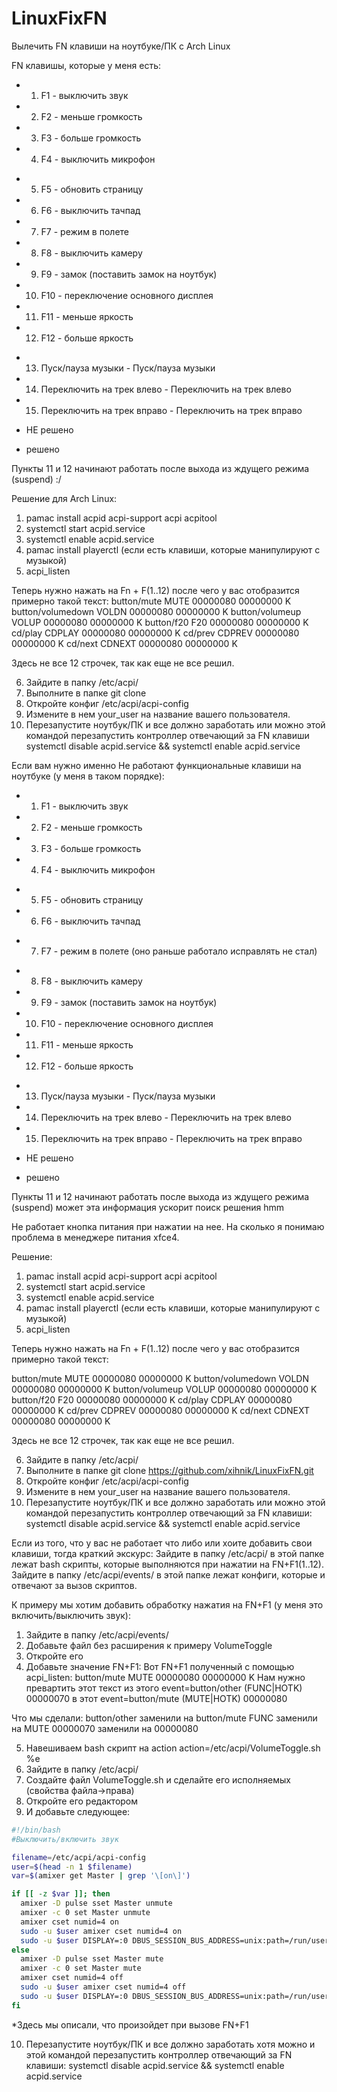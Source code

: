 # LinuxFixFN
Вылечить FN клавиши на ноутбуке/ПК с Arch Linux

FN клавишы, которые у меня есть:
+ 1. F1 - выключить звук
+ 2. F2 - меньше громкость
+ 3. F3 - больше громкость
+ 4. F4 - выключить микрофон
- 5. F5 - обновить страницу
- 6. F6 - выключить тачпад
- 7. F7 - режим в полете
- 8. F8 - выключить камеру
- 9. F9 - замок (поставить замок на ноутбук)
- 10. F10 - переключение основного дисплея
- 11. F11 - меньше яркость
- 12. F12 - больше яркость
+ 13. Пуск/пауза музыки - Пуск/пауза музыки
+ 14. Переключить на трек влево - Переключить на трек влево 
+ 15. Переключить на трек вправо - Переключить на трек вправо 

- НЕ решено
+ решено

Пункты 11 и 12 начинают работать после выхода из ждущего режима (suspend) :/

Решение для Arch Linux:
1. pamac install acpid acpi-support acpi acpitool
2. systemctl start acpid.service
3. systemctl enable acpid.service
4. pamac install playerctl (если есть клавиши, которые манипулируют с музыкой)
5. acpi_listen

Теперь нужно нажать на Fn + F(1..12) после чего у вас отобразится примерно такой текст:
button/mute MUTE 00000080 00000000 K
button/volumedown VOLDN 00000080 00000000 K
button/volumeup VOLUP 00000080 00000000 K
button/f20 F20 00000080 00000000 K
cd/play CDPLAY 00000080 00000000 K
cd/prev CDPREV 00000080 00000000 K
cd/next CDNEXT 00000080 00000000 K

Здесь не все 12 строчек, так как еще не все решил.

6. Зайдите в папку  /etc/acpi/
7. Выполните в папке git clone 
8. Откройте конфиг /etc/acpi/acpi-config
9. Измените в нем your_user на название вашего пользователя.
10. Перезапустите ноутбук/ПК и все должно заработать или можно этой командой перезапустить контроллер отвечающий за FN клавиши systemctl disable acpid.service && systemctl enable acpid.service



Если вам нужно именно Не работают функциональные клавиши на ноутбуке (у меня в таком порядке):
+ 1. F1 - выключить звук
+ 2. F2 - меньше громкость
+ 3. F3 - больше громкость
+ 4. F4 - выключить микрофон
- 5. F5 - обновить страницу
- 6. F6 - выключить тачпад
+ 7. F7 - режим в полете (оно раньше работало исправлять не стал)
- 8. F8 - выключить камеру
- 9. F9 - замок (поставить замок на ноутбук)
- 10. F10 - переключение основного дисплея
- 11. F11 - меньше яркость
- 12. F12 - больше яркость
+ 13. Пуск/пауза музыки - Пуск/пауза музыки
+ 14. Переключить на трек влево - Переключить на трек влево
+ 15. Переключить на трек вправо - Переключить на трек вправо

- НЕ решено
+ решено

Пункты 11 и 12 начинают работать после выхода из ждущего режима (suspend) может эта информация ускорит поиск решения hmm

Не работает кнопка питания при нажатии на нее. На сколько я понимаю проблема в менеджере питания xfce4.


Решение:
1. pamac install acpid acpi-support acpi acpitool
2. systemctl start acpid.service
3. systemctl enable acpid.service
4. pamac install playerctl (если есть клавиши, которые манипулируют с музыкой)
5. acpi_listen

Теперь нужно нажать на Fn + F(1..12) после чего у вас отобразится примерно такой текст:

button/mute MUTE 00000080 00000000 K
button/volumedown VOLDN 00000080 00000000 K
button/volumeup VOLUP 00000080 00000000 K
button/f20 F20 00000080 00000000 K
cd/play CDPLAY 00000080 00000000 K
cd/prev CDPREV 00000080 00000000 K
cd/next CDNEXT 00000080 00000000 K

Здесь не все 12 строчек, так как еще не все решил.

6. Зайдите в папку  /etc/acpi/
7. Выполните в папке git clone https://github.com/xihnik/LinuxFixFN.git
8. Откройте конфиг /etc/acpi/acpi-config
9. Измените в нем your_user на название вашего пользователя.
10. Перезапустите ноутбук/ПК и все должно заработать или можно этой командой перезапустить контроллер отвечающий за FN клавиши: systemctl disable acpid.service && systemctl enable acpid.service

Если из того, что у вас не работает что либо или хоите добавить свои клавиши, тогда краткий экскурс:
Зайдите в папку  /etc/acpi/ в этой папке лежат bash скрипты, которые выполняются при нажатии на FN+F1(1..12). Зайдите в папку /etc/acpi/events/ в этой папке лежат конфиги, которые и отвечают за вызов скриптов.

К примеру мы хотим добавить обработку нажатия на FN+F1 (у меня это включить/выключить звук):
1. Зайдите в папку /etc/acpi/events/
2. Добавьте файл без расширения к примеру VolumeToggle
3. Откройте его
4. Добавьте значение FN+F1:
Вот FN+F1 полученный с помощью acpi_listen: button/mute MUTE 00000080 00000000 K
Нам нужно превартить этот текст из этого event=button/other (FUNC|HOTK) 00000070 в этот event=button/mute (MUTE|HOTK) 00000080

Что мы сделали:
button/other заменили на button/mute
FUNC заменили на MUTE
00000070 заменили на 00000080

5. Навешиваем bash скрипт на action
action=/etc/acpi/VolumeToggle.sh %e
6. Зайдите в папку /etc/acpi/
7. Создайте файл VolumeToggle.sh и сделайте его исполняемых (свойства файла->права)
8. Откройте его редактором
9. И добавьте следующее:

```bash
#!/bin/bash
#Выключить/включить звук

filename=/etc/acpi/acpi-config
user=$(head -n 1 $filename)
var=$(amixer get Master | grep '\[on\]')

if [[ -z $var ]]; then
  amixer -D pulse sset Master unmute
  amixer -c 0 set Master unmute
  amixer cset numid=4 on
  sudo -u $user amixer cset numid=4 on
  sudo -u $user DISPLAY=:0 DBUS_SESSION_BUS_ADDRESS=unix:path=/run/user/1000/bus notify-send "Звук включен"
else
  amixer -D pulse sset Master mute
  amixer -c 0 set Master mute
  amixer cset numid=4 off
  sudo -u $user amixer cset numid=4 off
  sudo -u $user DISPLAY=:0 DBUS_SESSION_BUS_ADDRESS=unix:path=/run/user/1000/bus notify-send "Звук выключен"
fi
```

*Здесь мы описали, что произойдет при вызове FN+F1

10. Перезапустите ноутбук/ПК и все должно заработать хотя можно и этой командой перезапустить контроллер отвечающий за FN клавиши: systemctl disable acpid.service && systemctl enable acpid.service

